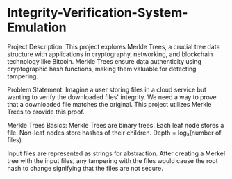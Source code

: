 # Integrity-Verification-System-Emulation

Project Description:
This project explores Merkle Trees, a crucial tree data structure with applications in cryptography, networking, and blockchain technology like Bitcoin. Merkle Trees ensure data authenticity using cryptographic hash functions, making them valuable for detecting tampering.

Problem Statement:
Imagine a user storing files in a cloud service but wanting to verify the downloaded files' integrity. We need a way to prove that a downloaded file matches the original. This project utilizes Merkle Trees to provide this proof.

Merkle Trees Basics:
Merkle Trees are binary trees.
Each leaf node stores a file.
Non-leaf nodes store hashes of their children.
Depth = log₂(number of files).

Input files are represented as strings for abstraction. After creating a Merkel tree with the input files, any tampering with the files would cause the root hash to change signifying that the files are not secure.
